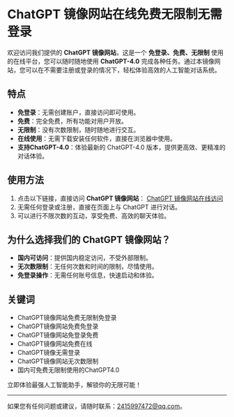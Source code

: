 # ChatGPT 镜像网站在线免费无限制无需登录

欢迎访问我们提供的 **ChatGPT 镜像网站**，这是一个 **免登录、免费、无限制** 使用的在线平台，您可以随时随地使用 **ChatGPT-4.0** 完成各种任务。通过本镜像网站，您可以在不需要注册或登录的情况下，轻松体验高效的人工智能对话系统。

## 特点
- **免登录**：无需创建账户，直接访问即可使用。
- **免费**：完全免费，所有功能对用户开放。
- **无限制**：没有次数限制，随时随地进行交互。
- **在线使用**：无需下载安装任何软件，直接在浏览器中使用。
- **支持ChatGPT-4.0**：体验最新的 ChatGPT-4.0 版本，提供更高效、更精准的对话体验。

## 使用方法
1. 点击以下链接，直接访问 **ChatGPT 镜像网站**：
   [ChatGPT 镜像网站在线访问](https://tz.zhufushipinzhizuo.com/282.html)
2. 无需任何登录或注册，直接在页面上与 ChatGPT 进行对话。
3. 可以进行不限次数的互动，享受免费、高效的聊天体验。

## 为什么选择我们的 ChatGPT 镜像网站？
- **国内可访问**：提供国内稳定访问，不受外部限制。
- **无次数限制**：无任何次数和时间的限制，尽情使用。
- **免登录操作**：无需任何账号信息，快速启动和体验。

## 关键词
- ChatGPT镜像网站免费无限制免登录
- ChatGPT镜像网站免费免登录
- ChatGPT镜像网站免登录免费
- ChatGPT镜像网站免费在线
- ChatGPT镜像无需登录
- ChatGPT镜像网站无次数限制
- 国内可免费无限制使用的ChatGPT4.0

立即体验最强人工智能助手，解锁你的无限可能！

---
如果您有任何问题或建议，请随时联系：[2415997472@qq.com](2415997472@qq.com)。
